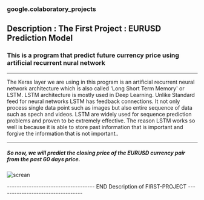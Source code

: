 ### google.colaboratory_projects

## Description : The First Project : EURUSD Prediction Model
### This is a program that predict future currency price using artificial recurrent nural network 
________________________________________________________________________________________________________
The Keras layer we are using in this program is an artificial recurrent neural network architecture which is also called 'Long Short Term Memory' or LSTM. LSTM architecture is mostly used in Deep Learning. Unlike Standard feed for neural networks LSTM has feedback connections. It not only process single data point such as images but also entire sequence of data such as spech and videos. LSTM are widely used for sequence prediction problems and proven to be extremely effective. The reason LSTM works so well is because it is able to store past information that is important and forgive the information that is not important..
________________________________________________________________________________________________________
##### So now, we will predict the closing price of the EURUSD currency pair from the past 60 days price.
![screan](https://github.com/abidshafee/google.colaboratory_projects/blob/master/EURESD%20price_Prediction_model.png)

------------------------------------ END Description of FIRST-PROJECT ----------------------------------
